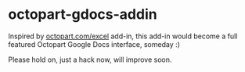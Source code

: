octopart-gdocs-addin
====================

Inspired by [octopart.com/excel](http://octopart.com/excel) add-in, this add-in would become a full featured Octopart Google Docs interface, someday :)

Please hold on, just a hack now, will improve soon.

